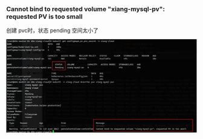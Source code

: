 ### Cannot bind to requested volume "xiang-mysql-pv": requested PV is too small

创建 pvc时，状态 pending 空间太小了

![image-20250105154547373](images/创建PVC时，出现的错误/image-20250105154547373.png)


